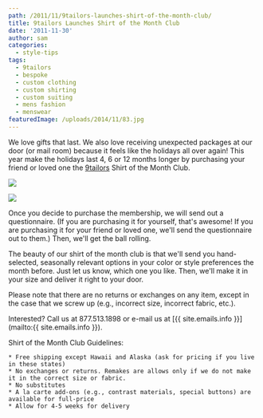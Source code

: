 ```yaml
---
path: /2011/11/9tailors-launches-shirt-of-the-month-club/
title: 9tailors Launches Shirt of the Month Club
date: '2011-11-30'
author: sam
categories:
  - style-tips
tags:
  - 9tailors
  - bespoke
  - custom clothing
  - custom shirting
  - custom suiting
  - mens fashion
  - menswear
featuredImage: /uploads/2014/11/83.jpg
---
```

We love gifts that last. We also love receiving unexpected packages at our door (or mail room) because it feels like the holidays all over again! This year make the holidays last 4, 6 or 12 months longer by purchasing your friend or loved one the [9tailors](http://9tailors.com/) Shirt of the Month Club.

[![](http://2.bp.blogspot.com/-RnFGGZiFT5I/TtPnCl2SJsI/AAAAAAAAKco/EQ76Gv-V0AY/s640/shirtofmonth_201112.jpg)](http://2.bp.blogspot.com/-RnFGGZiFT5I/TtPnCl2SJsI/AAAAAAAAKco/EQ76Gv-V0AY/s1600/shirtofmonth_201112.jpg)

[![](http://4.bp.blogspot.com/-0xnaMxHdOXI/TtPxooAg1ZI/AAAAAAAAKcw/W1SOTsmAf78/s640/shirtofmonth_20121128.jpg)](http://4.bp.blogspot.com/-0xnaMxHdOXI/TtPxooAg1ZI/AAAAAAAAKcw/W1SOTsmAf78/s1600/shirtofmonth_20121128.jpg)

Once you decide to purchase the membership, we will send out a questionnaire. (If you are purchasing it for yourself, that's awesome! If you are purchasing it for your friend or loved one, we'll send the questionnaire out to them.) Then, we'll get the ball rolling.

The beauty of our shirt of the month club is that we'll send you hand-selected, seasonally relevant options in your color or style preferences the month before. Just let us know, which one you like. Then, we'll make it in your size and deliver it right to your door.

Please note that there are no returns or exchanges on any item, except in the case that we screw up (e.g., incorrect size, incorrect fabric, etc.).

Interested? Call us at 877.513.1898 or e-mail us at [{{ site.emails.info }}](mailto:{{ site.emails.info }}).

Shirt of the Month Club Guidelines: 

	* Free shipping except Hawaii and Alaska (ask for pricing if you live in these states) 
	* No exchanges or returns. Remakes are allows only if we do not make it in the correct size or fabric. 
	* No substitutes 
	* A la carte add-ons (e.g., contrast materials, special buttons) are available for full-price
	* Allow for 4-5 weeks for delivery